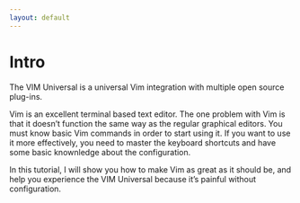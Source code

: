 ```yaml
---
layout: default
---
```


# Intro

The VIM Universal is a universal Vim integration with multiple open source plug-ins.

Vim is an excellent terminal based text editor. The one problem with Vim is that it doesn’t function the same way as the regular graphical editors. You must know basic Vim commands in order to start using it. If you want to use it more effectively, you need to master the keyboard shortcuts and have some basic knownledge about the configuration.

In this tutorial, I will show you how to make Vim as great as it should be, and help you experience the VIM Universal because it’s painful without configuration.


